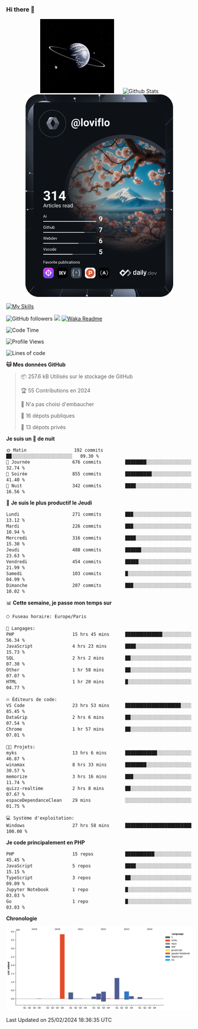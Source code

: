 ### Hi there 👋

<p align="center">
  <img src="https://github.com/Loviflo/Loviflo/blob/main/img/portrait.jpg" alt="Loviflo" height="200" style="margin-right: 20px"/>
  <img src="https://github-readme-stats.vercel.app/api?username=Loviflo&show_icons=true&theme=graywhite" alt="Github Stats" />
  <a href="https://app.daily.dev/loviflo"><img src="https://github.com/loviflo/loviflo/blob/main/devcard.svg" width="400" alt="Loviflo's Dev Card"/></a>
</p>

[![My Skills](https://skillicons.dev/icons?i=php,laravel,symfony,dotnet,cs,nodejs,mysql,postgres,js,ts,html,css,sass,angular,react,electron,docker,webpack,vscode,figma,git,github,gitlab,nginx,postman&perline=5)](https://skillicons.dev)

![GitHub followers](https://img.shields.io/github/followers/Loviflo?label=Follow&style=social)
![](https://visitor-badge.glitch.me/badge?page_id=Loviflo.Loviflo)
[![Waka Readme](https://github.com/Loviflo/Loviflo/actions/workflows/update-stats.yml/badge.svg)](https://github.com/Loviflo/Loviflo/actions/workflows/update-stats.yml)

<!--START_SECTION:waka-->
![Code Time](http://img.shields.io/badge/Code%20Time-1%2C943%20hrs%2021%20mins-blue)

![Profile Views](http://img.shields.io/badge/Vues%20du%20profil-0-blue)

![Lines of code](https://img.shields.io/badge/Depuis%20Hello%20World%2C%20j%27ai%20%C3%A9crit-7.0%20million%20Lignes%20de%20code-blue)

**🐱 Mes données GitHub** 

> 📦 257.6 kB Utilisés sur le stockage de GitHub 
 > 
> 🏆 55 Contributions en 2024
 > 
> 🚫 N'a pas choisi d'embaucher
 > 
> 📜 16 dépots publiques 
 > 
> 🔑 13 dépots privés 
 > 
**Je suis un 🦉 de nuit** 

```text
🌞 Matin                  192 commits         ██░░░░░░░░░░░░░░░░░░░░░░░   09.30 % 
🌆 Journée                676 commits         ████████░░░░░░░░░░░░░░░░░   32.74 % 
🌃 Soirée                 855 commits         ██████████░░░░░░░░░░░░░░░   41.40 % 
🌙 Nuit                   342 commits         ████░░░░░░░░░░░░░░░░░░░░░   16.56 % 
```
📅 **Je suis le plus productif le Jeudi** 

```text
Lundi                    271 commits         ███░░░░░░░░░░░░░░░░░░░░░░   13.12 % 
Mardi                    226 commits         ███░░░░░░░░░░░░░░░░░░░░░░   10.94 % 
Mercredi                 316 commits         ████░░░░░░░░░░░░░░░░░░░░░   15.30 % 
Jeudi                    488 commits         ██████░░░░░░░░░░░░░░░░░░░   23.63 % 
Vendredi                 454 commits         █████░░░░░░░░░░░░░░░░░░░░   21.99 % 
Samedi                   103 commits         █░░░░░░░░░░░░░░░░░░░░░░░░   04.99 % 
Dimanche                 207 commits         ███░░░░░░░░░░░░░░░░░░░░░░   10.02 % 
```


📊 **Cette semaine, je passe mon temps sur** 

```text
🕑︎ Fuseau horaire: Europe/Paris

💬 Langages: 
PHP                      15 hrs 45 mins      ██████████████░░░░░░░░░░░   56.34 % 
JavaScript               4 hrs 23 mins       ████░░░░░░░░░░░░░░░░░░░░░   15.73 % 
SQL                      2 hrs 2 mins        ██░░░░░░░░░░░░░░░░░░░░░░░   07.30 % 
Other                    1 hr 58 mins        ██░░░░░░░░░░░░░░░░░░░░░░░   07.07 % 
HTML                     1 hr 20 mins        █░░░░░░░░░░░░░░░░░░░░░░░░   04.77 % 

🔥 Éditeurs de code: 
VS Code                  23 hrs 53 mins      █████████████████████░░░░   85.45 % 
DataGrip                 2 hrs 6 mins        ██░░░░░░░░░░░░░░░░░░░░░░░   07.54 % 
Chrome                   1 hr 57 mins        ██░░░░░░░░░░░░░░░░░░░░░░░   07.01 % 

🐱‍💻 Projets: 
myks                     13 hrs 6 mins       ████████████░░░░░░░░░░░░░   46.87 % 
winamax                  8 hrs 33 mins       ████████░░░░░░░░░░░░░░░░░   30.57 % 
memorize                 3 hrs 16 mins       ███░░░░░░░░░░░░░░░░░░░░░░   11.74 % 
quizz-realtime           2 hrs 8 mins        ██░░░░░░░░░░░░░░░░░░░░░░░   07.67 % 
espaceDependanceClean    29 mins             ░░░░░░░░░░░░░░░░░░░░░░░░░   01.75 % 

💻 Système d'exploitation: 
Windows                  27 hrs 58 mins      █████████████████████████   100.00 % 
```

**Je code principalement en PHP** 

```text
PHP                      15 repos            ███████████░░░░░░░░░░░░░░   45.45 % 
JavaScript               5 repos             ████░░░░░░░░░░░░░░░░░░░░░   15.15 % 
TypeScript               3 repos             ██░░░░░░░░░░░░░░░░░░░░░░░   09.09 % 
Jupyter Notebook         1 repo              █░░░░░░░░░░░░░░░░░░░░░░░░   03.03 % 
Go                       1 repo              █░░░░░░░░░░░░░░░░░░░░░░░░   03.03 % 
```



**Chronologie**

![Lines of Code chart](https://raw.githubusercontent.com/Loviflo/Loviflo/main/assets/bar_graph.png)


 Last Updated on 25/02/2024 18:36:35 UTC
<!--END_SECTION:waka-->
